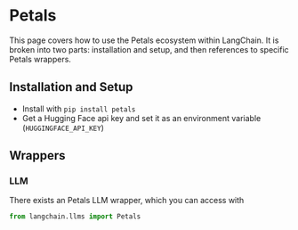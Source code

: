 # Petals

This page covers how to use the Petals ecosystem within LangChain.
It is broken into two parts: installation and setup, and then references to specific Petals wrappers.

## Installation and Setup

- Install with `pip install petals`
- Get a Hugging Face api key and set it as an environment variable (`HUGGINGFACE_API_KEY`)

## Wrappers

### LLM

There exists an Petals LLM wrapper, which you can access with

```python
from langchain.llms import Petals
```
